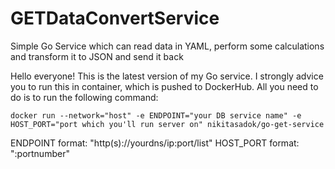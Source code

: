# GETDataConvertService
Simple Go Service which can read data in YAML, perform some calculations and transform it to JSON and send it back


Hello everyone! This is the latest version of my Go service. I strongly advice you to run this in container,
which is pushed to DockerHub. All you need to do is to run the following command:
```
docker run --network="host" -e ENDPOINT="your DB service name" -e HOST_PORT="port which you'll run server on" nikitasadok/go-get-service

```
ENDPOINT format: "http(s)://yourdns/ip:port/list"
HOST_PORT format: ":portnumber"
